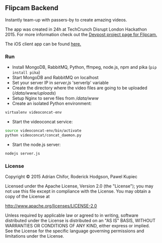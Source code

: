 ## Flipcam Backend

Instantly team-up with passers-by to create amazing videos.

The app was created in 24h at TechCrunch Disrupt London Hackathon 2015. For more information
check out the [Devpost project page for Flipcam.](http://devpost.com/software/flipcam)

The iOS client app can be found [here.](https://github.com/adrianchifor/Flipcam-iOS)

### Run

- Install MongoDB, RabbitMQ, Python, ffmpeg, node.js, npm and pika (`pip install pika`)
- Start MongoDB and RabbitMQ on localhost
- Set your server IP in *server.js* 'serverIp' variable
- Create the directory where the video files are going to be uploaded (*/data/www/uploads*)
- Setup Nginx to serve files from */data/www*
- Create an isolated Python environment:
```bash
virtualenv videoconcat-env
```
- Start the videoconcat service:
```bash
source videoconcat-env/bin/activate
python videoconcat/concat_daemon.py
```
- Start the node.js server:
```bash
nodejs server.js
```

### License

Copyright &copy; 2015 Adrian Chifor, Roderick Hodgson, Pawel Kupiec

Licensed under the Apache License, Version 2.0 (the "License");
you may not use this file except in compliance with the License.
You may obtain a copy of the License at

http://www.apache.org/licenses/LICENSE-2.0

Unless required by applicable law or agreed to in writing, software
distributed under the License is distributed on an "AS IS" BASIS,
WITHOUT WARRANTIES OR CONDITIONS OF ANY KIND, either express or implied.
See the License for the specific language governing permissions and
limitations under the License.
